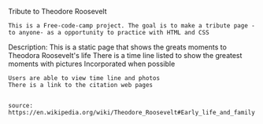 Tribute to Theodore Roosevelt 

    This is a Free-code-camp project. The goal is to make a tribute page -to anyone- as a opportunity to practice with HTML and CSS


Description: 
    This is a static page that shows the greats moments to Theodora Roosevelt's life
    There is a time line listed to show the greatest moments with pictures Incorporated when possible

    Users are able to view time line and photos
    There is a link to the citation web pages 


    source: https://en.wikipedia.org/wiki/Theodore_Roosevelt#Early_life_and_family